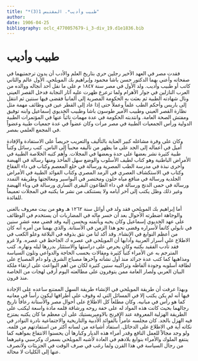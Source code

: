 ```yaml
---
title: "*طبيب وأديب*. المقتبس 1(3)"
author: 
date: 1906-04-25
bibliography: oclc_4770057679-i_3-div_19.d1e1836.bib
---
```




#  طبيب وأديب 


 فقدت مصر في العهد الأخير رجلين حري بتاريخ العلم والأدب أن يدون ترجمتيهما في صفحاته وأعني بهما الدكتور حسن باشا محمود وإبراهيم بك المويلحي. الأول عالم والثاني كاتب أو طبيب وأديب. ولد الأول في مصر سنة  ١٨٤٧  م على ما نقل  أحد  أنجاله ووالده من العرب النازلين في جوار الأهرام ولما ترعرع ظهرت عليه آثار النجابة فدخل القصر العيني ونال شهادته الطبية ثم بعثت به الحكومة المصرية إلى ألمانيا فقضى فيها سنتين ثم انتقل إلى باريس وأحكم الطب علماً وعملاً حتى إذا عاد إلى القطر عين في وظائف مهمة مثل نظارة القصر العيني وطبيب الأمير طوسون باشا وطبيب الخديوي إسماعيل وابنه توفيق ومفتش الصحة العامة. وانتدبته الحكومة في عدة مهمات نائباً عنها في المؤتمرات الطبية الدولية ورأس الجمعيات الطبية في مصر مرات وكان عضواً في عدة جمعيات طبية وعضواً في المجمع العلمي بمصر. 

 وكان على وفرة مشاغله كبير العناية بالتأليف والتعريب حريصاً على الاستفادة والإفادة أميل في أعماله إلى الجد على ما يظهر من تآليفه محبباً إلى الناس. كتب رسائل وكتباً طبية كثيرة نشر بعضها على حدة وبعضها في المجلات. وأهم كتبه الخلاصة الطبية في الأمراض الباطنية وهو كتاب لطيف الأسلوب والوضع سهل المأخذ ومنها رسالة في الهيضة وأخرى نبذة في مدرسة الطب المصرية ورسالة في خلع المعصم وكتاب في داء الفقاع وكتاب في الاستكشاف العصري في الرمد المصري وكتاب الفوائد الطبية في الأمراض الجلدية ورسالة في منافع مياه حلون ومختصر في البواسير ومعالجتها وطريقة التمدد ورسالة في حمى الدنج ورسالة في داء الطاعون البقري الساري ورسالة في وباء الهيضة وغير ذلك وظل يكتب إلى آخر أيامه ولا يستنكف من نشر ما يكتبه في المجلات تعميماً للفائدة. 

 أما إبراهيم بك المويلحي فقد ولد في أوائل سنة  ١٢٦٢  هـ وهو من بيت معروف بالغنى والوجاهة اضطرته الأحوال بعد أن خسر ماله في المضاربات أن يستخدم في الوظائف على عهد الخديوي إسماعيل وكان يحبه ويأتمنه ويحسن إليه وقد قضى معه  عشر  سنين في نابولي كاتماً لأسراره وقضى نحو هذا الزمن في الأستانة. والذي يهمنا من أمره أنه كان من أعظم النوابغ في الإنشاء. وقد أكد لنا من نثق بذوقه في البلاغة وعلو الكعب في   الاطلاع على أسرار العربية وآدابها أن المويلحي في عصره ك  الجاحظ  في عصره. ولا غرو فقد تأدب الفقيد بكتبه وكان يحرص على دراستها والاستئثار   بدررها ليله ونهاره. كتب المترجم به عن الأمراء كتباً كثيرة ومقالات بحسب الحاجة والدواعي وتلون السياسة ومذاهبها كما كتب عدة جرائد منذ أول نشأته وآخرها مصباح الشرق ولو دام المصباح على لطافة أسلوبه وجودة ألفاظه وتراكيبه سنين كثيرة لكان من أهم البواعث على ارتقاء ملكة البيان العربي ولصار العامة ممن يتوفرون على مطالعته اليوم أرقى لهجات من الخاصة منذ قرون. 

 وبهذا عرفت أن طريقة المويلحي في الإنشاء طريقة السهل الممتنع ساعده على الإجادة فيها أنه لم يكن يكتب إلا في المسائل التي له وقوف على أطرافها ليكون رأساً في معانيه كما هو رأس في مبانيه. وكان مطلعاً كل الاطلاع على أحوال مصر والأستانة رعافاً تاريخ رجالهما بحيث كانت هذه المواد له على خفة روحه ورشاقة قلمه مادة واسعة ليكتب على الطريقة الهزلية المعروفة عند الإفرنج بالاوميريستيك على أن معظم ما كان يكتبه يمتزج فيه الهزل بالجد. كان مجلسه عامراً بالفوائد الأدبية والتاريخية والاجتماعية نادرة النوادر في نكاته آية في الاطلاع على الدخائل. استفاد أشياعه من لسانه أكثر من استفادتهم من قلمه. ولو وجد مجالاً للعمل النافع وقدر أمراء هذه الديار وكبارها أن يحسنوا الانتفاع بمواهبه كما ينتفع الملوك والأمراء بنوابغ بلادهم في العادة لأشبه المويلحي بسمرك وكرسبي وغيرهما من رجال السياسة في هذا القرن ولما رغب في صرف الوقت في الجزيئات ولانصرف عنها إلى الكليات لا محالة. 

